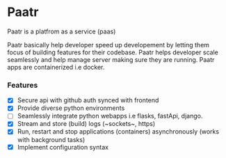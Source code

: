 # Paatr
Paatr is a platfrom as a service (paas)

Paatr basically help developer speed up developement by letting them focus of building features for their codebase. Paatr helps developer scale seamlessly  and help manage server making sure they are running. Paatr apps are containerized i.e docker.

### Features
- [x] Secure api with github auth synced with frontend
- [x] Provide diverse python environments
- [ ] Seamlessly integrate python webapps i.e flasks, fastApi, django.
- [x] Stream and store (build) logs (~sockets~, https)
- [x] Run, restart and stop applications (containers) asynchronously (works with background tasks)
- [x] Implement configuration syntax
